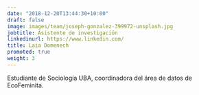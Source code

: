 ```yaml
---
date: "2018-12-20T13:44:30+10:00"
draft: false
image: images/team/joseph-gonzalez-399972-unsplash.jpg
jobtitle: Asistente de investigación 
linkedinurl: https://www.linkedin.com/
title: Laia Domenech
promoted: true
weight: 3
---
```


Estudiante de Sociología UBA, coordinadora del área de datos de EcoFeminita.